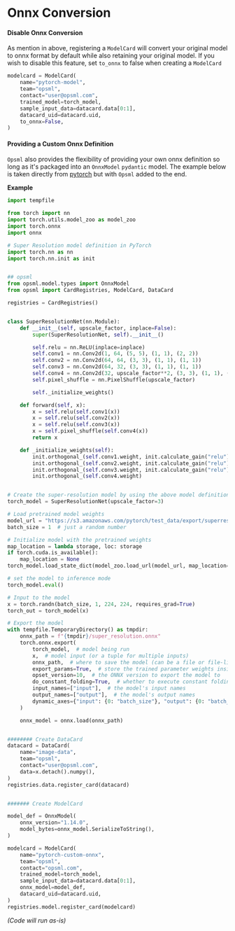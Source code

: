 # Onnx Conversion


#### Disable Onnx Conversion

As mention in above, registering a `ModelCard` will convert your original model to onnx format by default while also retaining your original model. If you wish to disable this feature, set `to_onnx` to false when creating a `ModelCard`

```python
modelcard = ModelCard(
    name="pytorch-model",
    team="opsml",
    contact="user@opsml.com",
    trained_model=torch_model,
    sample_input_data=datacard.data[0:1],
    datacard_uid=datacard.uid,
    to_onnx=False,
)
```
#### Providing a Custom Onnx Definition

`Opsml` also provides the flexibility of providing your own onnx definition so long as it's packaged into an `OnnxModel` `pydantic` model. The example below is taken directly from [pytorch](https://pytorch.org/tutorials/advanced/super_resolution_with_onnxruntime.html) but with `Opsml` added to the end.

**Example**

```python
import tempfile

from torch import nn
import torch.utils.model_zoo as model_zoo
import torch.onnx
import onnx

# Super Resolution model definition in PyTorch
import torch.nn as nn
import torch.nn.init as init


## opsml
from opsml.model.types import OnnxModel
from opsml import CardRegistries, ModelCard, DataCard

registries = CardRegistries()


class SuperResolutionNet(nn.Module):
    def __init__(self, upscale_factor, inplace=False):
        super(SuperResolutionNet, self).__init__()

        self.relu = nn.ReLU(inplace=inplace)
        self.conv1 = nn.Conv2d(1, 64, (5, 5), (1, 1), (2, 2))
        self.conv2 = nn.Conv2d(64, 64, (3, 3), (1, 1), (1, 1))
        self.conv3 = nn.Conv2d(64, 32, (3, 3), (1, 1), (1, 1))
        self.conv4 = nn.Conv2d(32, upscale_factor**2, (3, 3), (1, 1), (1, 1))
        self.pixel_shuffle = nn.PixelShuffle(upscale_factor)

        self._initialize_weights()

    def forward(self, x):
        x = self.relu(self.conv1(x))
        x = self.relu(self.conv2(x))
        x = self.relu(self.conv3(x))
        x = self.pixel_shuffle(self.conv4(x))
        return x

    def _initialize_weights(self):
        init.orthogonal_(self.conv1.weight, init.calculate_gain("relu"))
        init.orthogonal_(self.conv2.weight, init.calculate_gain("relu"))
        init.orthogonal_(self.conv3.weight, init.calculate_gain("relu"))
        init.orthogonal_(self.conv4.weight)


# Create the super-resolution model by using the above model definition.
torch_model = SuperResolutionNet(upscale_factor=3)

# Load pretrained model weights
model_url = "https://s3.amazonaws.com/pytorch/test_data/export/superres_epoch100-44c6958e.pth"
batch_size = 1  # just a random number

# Initialize model with the pretrained weights
map_location = lambda storage, loc: storage
if torch.cuda.is_available():
    map_location = None
torch_model.load_state_dict(model_zoo.load_url(model_url, map_location=map_location))

# set the model to inference mode
torch_model.eval()

# Input to the model
x = torch.randn(batch_size, 1, 224, 224, requires_grad=True)
torch_out = torch_model(x)

# Export the model
with tempfile.TemporaryDirectory() as tmpdir:
    onnx_path = f"{tmpdir}/super_resolution.onnx"
    torch.onnx.export(
        torch_model,  # model being run
        x,  # model input (or a tuple for multiple inputs)
        onnx_path,  # where to save the model (can be a file or file-like object)
        export_params=True,  # store the trained parameter weights inside the model file
        opset_version=10,  # the ONNX version to export the model to
        do_constant_folding=True,  # whether to execute constant folding for optimization
        input_names=["input"],  # the model's input names
        output_names=["output"],  # the model's output names
        dynamic_axes={"input": {0: "batch_size"}, "output": {0: "batch_size"}},  # variable length axes
    )

    onnx_model = onnx.load(onnx_path)


######## Create DataCard
datacard = DataCard(
    name="image-data",
    team="opsml",
    contact="user@opsml.com",
    data=x.detach().numpy(),
)
registries.data.register_card(datacard)


####### Create ModelCard

model_def = OnnxModel(
    onnx_version="1.14.0",
    model_bytes=onnx_model.SerializeToString(),
)

modelcard = ModelCard(
    name="pytorch-custom-onnx",
    team="opsml",
    contact="opsml.com",
    trained_model=torch_model,
    sample_input_data=datacard.data[0:1],
    onnx_model=model_def,
    datacard_uid=datacard.uid,
)
registries.model.register_card(modelcard)

```
*(Code will run as-is)*